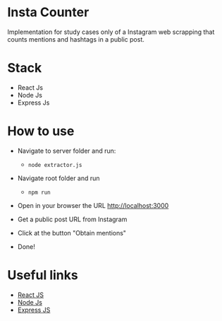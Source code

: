 # Insta Counter

Implementation for study cases only of a Instagram web scrapping that counts mentions and hashtags in a public post.

# Stack

- React Js
- Node Js
- Express Js

# How to use

- Navigate to server folder and run:
    - ```node extractor.js```
- Navigate root folder and run 
    - ```npm run```

- Open in your browser the URL [http://localhost:3000](http://localhost:3000)
- Get a public post URL from Instagram
- Click at the button "Obtain mentions"
- Done!

# Useful links

- [React JS](https://pt-br.reactjs.org/)
- [Node Js](https://nodejs.org/en/)
- [Express JS](https://expressjs.com/pt-br/)
